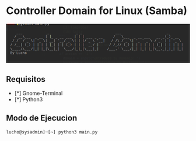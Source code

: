# Controller Domain for Linux (Samba)

![CD](./img/CD.png)

## Requisitos

* [*] Gnome-Terminal
* [*] Python3

## Modo de Ejecucion

```shell
lucho@sysadmin]─[~] python3 main.py  
```